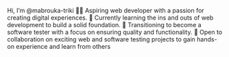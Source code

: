 Hi, I’m @mabrouka-triki
👩‍💻 Aspiring web developer with a passion for creating digital experiences.
🌱 Currently learning the ins and outs of web development to build a solid foundation.
🧪 Transitioning to become a software tester with a focus on ensuring quality and functionality.
💼 Open to collaboration on exciting web and software testing projects to gain hands-on experience and learn from others
